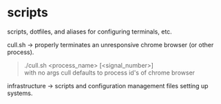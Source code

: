 # scripts
scripts, dotfiles, and aliases for configuring terminals, etc.

cull.sh -> properly terminates an unresponsive chrome browser (or other process).     
> ./cull.sh \<process_name\> \[\<signal_number\>\]    
> with no args cull defaults to process id's of chrome browser

infrastructure -> scripts and configuration management files setting up systems.
